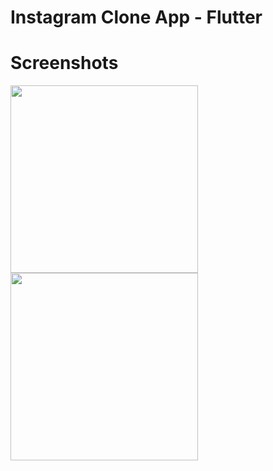 # Instagram Clone App - Flutter

# Screenshots

<img src="https://user-images.githubusercontent.com/35829879/53856974-76dbc900-3ffa-11e9-8e28-f284201191a2.png" width=300px> <img src="https://user-images.githubusercontent.com/35829879/53857238-6d069580-3ffb-11e9-9432-850fa00d19eb.png" width=300px>
